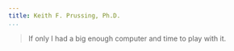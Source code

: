 ```yaml
---
title: Keith F. Prussing, Ph.D.
...
```


>   If only I had a big enough computer and time to play with it.
